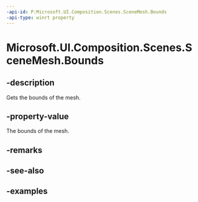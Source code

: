 ```yaml
---
-api-id: P:Microsoft.UI.Composition.Scenes.SceneMesh.Bounds
-api-type: winrt property
---
```


<!-- Property syntax.
public SceneBoundingBox Bounds { get; }
-->

# Microsoft.UI.Composition.Scenes.SceneMesh.Bounds

## -description

Gets the bounds of the mesh.

## -property-value

The bounds of the mesh.

## -remarks

## -see-also

## -examples

